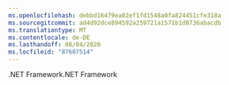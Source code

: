 ```yaml
---
ms.openlocfilehash: debbd16479ea02ef1fd1548a0fa824451cfe318a
ms.sourcegitcommit: ad4d92dce894592a259721a1571b1d8736abacdb
ms.translationtype: MT
ms.contentlocale: de-DE
ms.lasthandoff: 08/04/2020
ms.locfileid: "87607514"
---
```

<span data-ttu-id="a800d-101">.NET Framework</span><span class="sxs-lookup"><span data-stu-id="a800d-101">.NET Framework</span></span>
